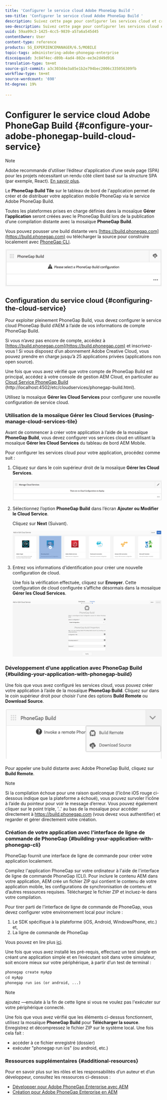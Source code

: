 ```yaml
---
title: 'Configurer le service cloud Adobe PhoneGap Build '
seo-title: 'Configurer le service cloud Adobe PhoneGap Build '
description: Suivez cette page pour configurer les services cloud et créer votre application avec PhoneGap build.
seo-description: Suivez cette page pour configurer les services cloud et créer votre application avec PhoneGap build.
uuid: 59aa99c3-1425-4cc5-9839-a57a6a545d45
contentOwner: User
content-type: reference
products: SG_EXPERIENCEMANAGER/6.5/MOBILE
topic-tags: administering-adobe-phonegap-enterprise
discoiquuid: 3c84f4ec-d89b-4ad4-802e-ee3e2d49d916
translation-type: tm+mt
source-git-commit: a3c303d4e3a85e1b2e794bec2006c335056309fb
workflow-type: tm+mt
source-wordcount: '698'
ht-degree: 19%

---
```



# Configurer le service cloud Adobe PhoneGap Build {#configure-your-adobe-phonegap-build-cloud-service}

>[!NOTE]
>
>Adobe recommande d’utiliser l’éditeur d’application d’une seule page (SPA) pour les projets nécessitant un rendu côté client basé sur la structure SPA (par exemple, React). [En savoir plus](/help/sites-developing/spa-overview.md).

Le **PhoneGap Build Tile** sur le tableau de bord de l&#39;application permet de créer et de distribuer votre application mobile PhoneGap via le service Adobe PhoneGap Build.

Toutes les plateformes prises en charge définies dans la mosaïque **Gérer l’application** seront créées avec le PhoneGap Build lors de la publication d’une compilation distante avec la mosaïque **PhoneGap Build**.

Vous pouvez pousser une build distante vers [https://build.phonegap.com](https://build.phonegap.com) ou télécharger la source pour construire localement avec [PhoneGap CLI](https://docs.phonegap.com/references/phonegap-cli/).

![Mosaïque PhoneGap Build](assets/chlimage_1-60.png)

## Configuration du service cloud {#configuring-the-cloud-service}

Pour exploiter pleinement PhoneGap Build, vous devez configurer le service cloud PhoneGap Build d’AEM à l’aide de vos informations de compte PhoneGap Build.

Si vous n’avez pas encore de compte, accédez à [https://build.phonegap.com](https://build.phonegap.com) et inscrivez-vous ! Si vous disposez d’un abonnement Adobe Creative Cloud, vous pouvez prendre en charge jusqu’à 25 applications privées (applications non open source).

Une fois que vous avez vérifié que votre compte de PhoneGap Build est principal, accédez à votre console de gestion AEM Cloud, en particulier au [Cloud Service PhoneGap Build](http://localhost:4502/etc/cloudservices/phonegap-build.html) (http://localhost:4502/etc/cloudservices/phonegap-build.html).

Utilisez la mosaïque **Gérer les Cloud Services** pour configurer une nouvelle configuration de service cloud.

### Utilisation de la mosaïque Gérer les Cloud Services {#using-manage-cloud-services-tile}

Avant de commencer à créer votre application à l’aide de la mosaïque **PhoneGap Build**, vous devez configurer vos services cloud en utilisant la mosaïque **Gérer les Cloud Services** du tableau de bord AEM Mobile.

Pour configurer les services cloud pour votre application, procédez comme suit :

1. Cliquez sur dans le coin supérieur droit de la mosaïque **Gérer les Cloud Services**.

   ![chlimage_1-61](assets/chlimage_1-61.png)

1. Sélectionnez l’option **PhoneGap Build** dans l’écran **Ajouter ou Modifier le Cloud Service**.

   Cliquez sur **Next** (Suivant).

   ![chlimage_1-62](assets/chlimage_1-62.png)

1. Entrez vos informations d’identification pour créer une nouvelle configuration de cloud.

   Une fois la vérification effectuée, cliquez sur **Envoyer**. Cette configuration de cloud configurée s’affiche désormais dans la mosaïque **Gérer les Cloud Services**.

   ![chlimage_1-63](assets/chlimage_1-63.png)

### Développement d’une application avec PhoneGap Build {#building-your-application-with-phonegap-build}

Une fois que vous avez configuré les services cloud, vous pouvez créer votre application à l’aide de la mosaïque **PhoneGap Build**. Cliquez sur dans le coin supérieur droit pour choisir l&#39;une des options **Build Remote** ou **Download Source**.

![chlimage_1-64](assets/chlimage_1-64.png)

Pour appeler une build distante avec Adobe PhoneGap Build, cliquez sur **Build Remote**.

>[!NOTE]
>
>Si la compilation échoue pour une raison quelconque (l’icône iOS rouge ci-dessous indique que la plateforme a échoué), vous pouvez survoler l’icône à l’aide du pointeur pour voir le message d’erreur. Vous pouvez également cliquer sur le point triple, &#39;..&#39; au bas de la mosaïque pour accéder directement à https://build.phonegap.com (vous devez vous authentifier) et regarder et gérer directement votre création.

### Création de votre application avec l&#39;interface de ligne de commande de PhoneGap {#building-your-application-with-phonegap-cli}

PhoneGap fournit une interface de ligne de commande pour créer votre application localement.

Compilez l&#39;application PhoneGap sur votre ordinateur à l&#39;aide de l&#39;interface de ligne de commande PhoneGap (CLI). Pour inclure le contenu AEM dans votre application, AEM crée un fichier ZIP qui contient le contenu de votre application mobile, les configurations de synchronisation de contenu et d’autres ressources requises. Téléchargez le fichier ZIP et incluez-le dans votre compilation.

Pour tirer parti de l&#39;interface de ligne de commande de PhoneGap, vous devez configurer votre environnement local pour inclure :

1. Le SDK spécifique à la plateforme (iOS, Android, WindowsPhone, etc.) et,
1. La ligne de commande de PhoneGap

Vous pouvez en lire plus [ici](https://docs.phonegap.com/references/phonegap-cli/).

Une fois que vous avez installé les pré-requis, effectuez un test simple en créant une application simple et en l’exécutant soit dans votre simulateur, soit encore mieux sur votre périphérique, à partir d’un test de terminal :

```xml
phonegap create myApp
cd myApp
phonegap run ios (or android, ...)
```

>[!NOTE]
>
>ajoutez —emulate à la fin de cette ligne si vous ne voulez pas l&#39;exécuter sur votre périphérique connecté.

Une fois que vous avez vérifié que les éléments ci-dessus fonctionnent, utilisez la mosaïque **PhoneGap Build** pour **Télécharger la source**. Enregistrez et décompressez le fichier ZIP sur le système local. Une fois cela fait :

* accéder à ce fichier enregistré (dossier)
* exécuter &quot;phonegap run ios&quot; (ou android, etc.)

### Ressources supplémentaires {#additional-resources}

Pour en savoir plus sur les rôles et les responsabilités d’un auteur et d’un développeur, consultez les ressources ci-dessous :

* [Développer pour Adobe PhoneGap Enterprise avec AEM](/help/mobile/developing-in-phonegap.md)
* [Création pour Adobe PhoneGap Enterprise en AEM](/help/mobile/phonegap.md)
